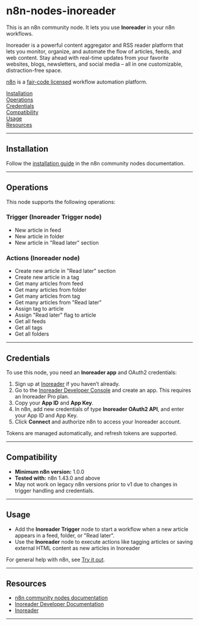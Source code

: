 # n8n-nodes-inoreader

This is an n8n community node. It lets you use **Inoreader** in your n8n workflows.

Inoreader is a powerful content aggregator and RSS reader platform that lets you monitor, organize, and automate the flow of articles, feeds, and web content. Stay ahead with real-time updates from your favorite websites, blogs, newsletters, and social media – all in one customizable, distraction-free space.

[n8n](https://n8n.io/) is a [fair-code licensed](https://docs.n8n.io/reference/license/) workflow automation platform.

[Installation](#installation)  
[Operations](#operations)  
[Credentials](#credentials)  
[Compatibility](#compatibility)  
[Usage](#usage)  
[Resources](#resources)  

---

## Installation

Follow the [installation guide](https://docs.n8n.io/integrations/community-nodes/installation/) in the n8n community nodes documentation.

---

## Operations

This node supports the following operations:

### Trigger (Inoreader Trigger node)
- New article in feed
- New article in folder
- New article in "Read later" section

### Actions (Inoreader node)
- Create new article in "Read later" section
- Create new article in a tag
- Get many articles from feed
- Get many articles from folder
- Get many articles from tag
- Get many articles from "Read later"
- Assign tag to article
- Assign "Read later" flag to article
- Get all feeds
- Get all tags
- Get all folders

---

## Credentials

To use this node, you need an **Inoreader app** and OAuth2 credentials:

1. Sign up at [Inoreader](https://www.inoreader.com/) if you haven’t already. 
2. Go to the [Inoreader Developer Console](https://www.inoreader.com/preferences/other) and create an app. This requires an Inoreader Pro plan.
3. Copy your **App ID** and **App Key**.
4. In n8n, add new credentials of type **Inoreader OAuth2 API**, and enter your App ID and App Key.
5. Click **Connect** and authorize n8n to access your Inoreader account.

Tokens are managed automatically, and refresh tokens are supported.

---

## Compatibility

- **Minimum n8n version:** 1.0.0
- **Tested with:** n8n 1.43.0 and above
- May not work on legacy n8n versions prior to v1 due to changes in trigger handling and credentials.

---

## Usage

- Add the **Inoreader Trigger** node to start a workflow when a new article appears in a feed, folder, or "Read later".
- Use the **Inoreader** node to execute actions like tagging articles or saving external HTML content as new articles in Inoreader

For general help with n8n, see [Try it out](https://docs.n8n.io/try-it-out/).

---

## Resources

* [n8n community nodes documentation](https://docs.n8n.io/integrations/#community-nodes)
* [Inoreader Developer Documentation](https://www.inoreader.com/developers/)
* [Inoreader](https://www.inoreader.com/)

---

